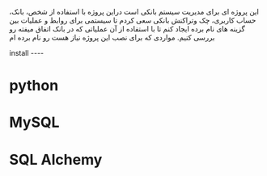 
این پروژه ای برای مدیریت سیستم بانکی است
دراین پروژه با استفاده از شخص، بانک، حساب کاربری، چک وتراکنش بانکی سعی کردم تا سیستمی برای روابط و عملیات بین گزینه های نام برده ایجاد کنم تا با استفاده از آن عملیاتی که در بانک اتفاق میفته رو بررسی کنیم.
مواردی که برای نصب این پروژه نیاز هست رو نام برده ام


install ----                                                                                                                                                                         
  # python

  # MySQL

  # SQL Alchemy
